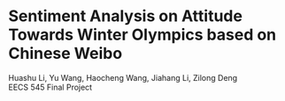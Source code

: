 # Sentiment Analysis on Attitude Towards Winter Olympics based on Chinese Weibo
Huashu Li, Yu Wang, Haocheng Wang, Jiahang Li, Zilong Deng  
EECS 545 Final Project
